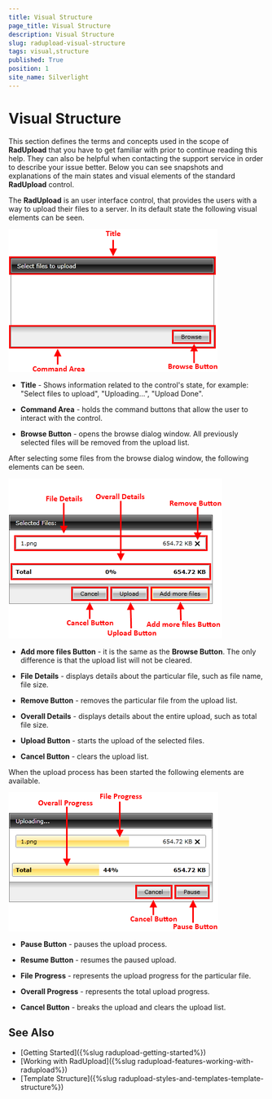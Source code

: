 ```yaml
---
title: Visual Structure
page_title: Visual Structure
description: Visual Structure
slug: radupload-visual-structure
tags: visual,structure
published: True
position: 1
site_name: Silverlight
---
```


# Visual Structure

This section defines the terms and concepts used in the scope of __RadUpload__ that you have to get familiar with prior to continue reading this help. They can also be helpful when contacting the support service in order to describe your issue better. Below you can see snapshots and explanations of the main states and visual elements of the standard __RadUpload__ control.

The __RadUpload__ is an user interface control, that provides the users with a way to upload their files to a server. In its default state the following visual elements can be seen.

![](images/RadUpload_VisualStructure_01.png)

* __Title__ - Shows information related to the control's state, for example: "Select files to upload", "Uploading...", "Upload Done".

* __Command Area__ - holds the command buttons that allow the user to interact with the control.

* __Browse Button__ - opens the browse dialog window. All previously selected files will be removed from the upload list.

After selecting some files from the browse dialog window, the following elements can be seen.

![](images/RadUpload_VisualStructure_02.png)

* __Add more files Button__ - it is the same as the __Browse Button__. The only difference is that the upload list will not be cleared.

* __File Details__ - displays details about the particular file, such as file name, file size.

* __Remove Button__ - removes the particular file from the upload list.

* __Overall Details__ - displays details about the entire upload, such as total file size.

* __Upload Button__ - starts the upload of the selected files.

* __Cancel Button__ - clears the upload list.

When the upload process has been started the following elements are available.

![](images/RadUpload_VisualStructure_03.png)

* __Pause Button__ - pauses the upload process.

* __Resume Button__ - resumes the paused upload.

* __File Progress__ - represents the upload progress for the particular file.

* __Overall Progress__ - represents the total upload progress.

* __Cancel Button__ - breaks the upload and clears the upload list.

## See Also
 * [Getting Started]({%slug radupload-getting-started%})
 * [Working with RadUpload]({%slug radupload-features-working-with-radupload%})
 * [Template Structure]({%slug radupload-styles-and-templates-template-structure%})